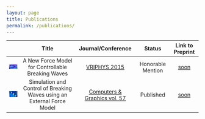 ```yaml
---
layout: page
title: Publications
permalink: /publications/
---
```


|                                                 | Title                                                                  | Journal/Conference                                                                                 | Status            | Link to Preprint |
| :---------------------------------------------: | :--------------------------------------------------------------------: | :----------------------------------------------------------------------------------------:         | :---------------: | :--------------: |
| ![teaser vriphys](/images/teaser_vriphys15.png) | A New Force Model for Controllable Breaking Waves                      | [VRIPHYS 2015](http://vriphys2015.sciencesconf.org/)                                               | Honorable Mention | [soon]()         |
| ![teaser cg](/images/teaser_cg16.png)           | Simulation and Control of Breaking Waves using an External Force Model | [Computers & Graphics vol. 57](http://www.sciencedirect.com/science/article/pii/S0097849316300164) | Published         | [soon]()         |

